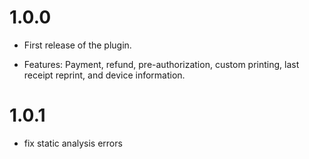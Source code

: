 # 1.0.0
* First release of the plugin.

* Features: Payment, refund, pre-authorization, custom printing, last receipt reprint, and device information.

# 1.0.1

* fix static analysis errors
